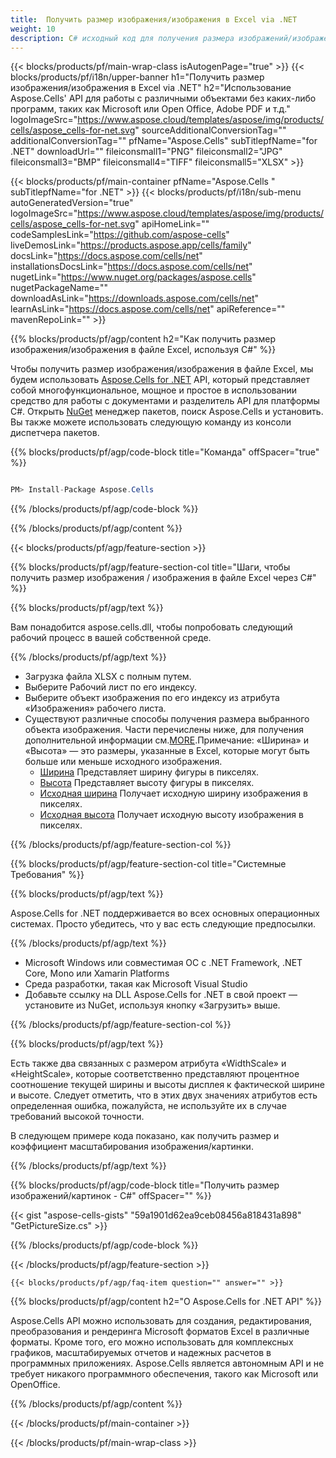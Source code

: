 ```yaml
---
title:  Получить размер изображения/изображения в Excel via .NET
weight: 10
description: C# исходный код для получения размера изображений/изображений в Excel на платформах .NET Framework, .NET Core, Mono или Xamarin.
---
```

{{< blocks/products/pf/main-wrap-class isAutogenPage="true" >}}
{{< blocks/products/pf/i18n/upper-banner h1="Получить размер изображения/изображения в Excel via .NET" h2="Использование Aspose.Cells\' API для работы с различными объектами без каких-либо программ, таких как Microsoft или Open Office, Adobe PDF и т.д." logoImageSrc="https://www.aspose.cloud/templates/aspose/img/products/cells/aspose_cells-for-net.svg" sourceAdditionalConversionTag="" additionalConversionTag="" pfName="Aspose.Cells" subTitlepfName="for .NET" downloadUrl="" fileiconsmall1="PNG" fileiconsmall2="JPG" fileiconsmall3="BMP" fileiconsmall4="TIFF" fileiconsmall5="XLSX" >}}

{{< blocks/products/pf/main-container pfName="Aspose.Cells " subTitlepfName="for .NET" >}}
{{< blocks/products/pf/i18n/sub-menu autoGeneratedVersion="true" logoImageSrc="https://www.aspose.cloud/templates/aspose/img/products/cells/aspose_cells-for-net.svg" apiHomeLink="" codeSamplesLink="https://github.com/aspose-cells" liveDemosLink="https://products.aspose.app/cells/family" docsLink="https://docs.aspose.com/cells/net" installationsDocsLink="https://docs.aspose.com/cells/net" nugetLink="https://www.nuget.org/packages/aspose.cells" nugetPackageName="" downloadAsLink="https://downloads.aspose.com/cells/net" learnAsLink="https://docs.aspose.com/cells/net" apiReference="" mavenRepoLink="" >}}

{{% blocks/products/pf/agp/content h2="Как получить размер изображения/изображения в файле Excel, используя C#" %}}

 Чтобы получить размер изображения/изображения в файле Excel, мы будем использовать
 [Aspose.Cells for .NET](https://products.aspose.com/cells/net) 
 API, который представляет собой многофункциональное, мощное и простое в использовании средство для работы с документами и разделитель API для платформы C#. Открыть
 [NuGet](https://www.nuget.org/packages/aspose.cells) 
 менеджер пакетов, поиск
 Aspose.Cells 
 и установить. Вы также можете использовать следующую команду из консоли диспетчера пакетов.

{{% blocks/products/pf/agp/code-block title="Команда" offSpacer="true" %}}

```cs

PM> Install-Package Aspose.Cells

```

{{% /blocks/products/pf/agp/code-block %}}

{{% /blocks/products/pf/agp/content %}}

{{< blocks/products/pf/agp/feature-section >}}

{{% blocks/products/pf/agp/feature-section-col title="Шаги, чтобы получить размер изображения / изображения в файле Excel через C#" %}}

{{% blocks/products/pf/agp/text %}}

Вам понадобится aspose.cells.dll, чтобы попробовать следующий рабочий процесс в вашей собственной среде.

{{% /blocks/products/pf/agp/text %}}

+ Загрузка файла XLSX с полным путем.
+ Выберите Рабочий лист по его индексу.
+ Выберите объект изображения по его индексу из атрибута «Изображения» рабочего листа.
 + Существуют различные способы получения размера выбранного объекта изображения. Части перечислены ниже, для получения дополнительной информации см.[MORE](https://reference.aspose.com/cells/net/aspose.cells.drawing/picture/).Примечание: «Ширина» и «Высота» — это размеры, указанные в Excel, которые могут быть больше или меньше исходного изображения.
    + [Ширина](https://reference.aspose.com/cells/net/aspose.cells.drawing/shape/width/) Представляет ширину фигуры в пикселях.
    + [Высота](https://reference.aspose.com/cells/net/aspose.cells.drawing/shape/height/) Представляет высоту фигуры в пикселях.
    + [Исходная ширина](https://reference.aspose.com/cells/net/aspose.cells.drawing/picture/originalwidth/) Получает исходную ширину изображения в пикселях.
    + [Исходная высота](https://reference.aspose.com/cells/net/aspose.cells.drawing/picture/originalheight/) Получает исходную высоту изображения в пикселях.


{{% /blocks/products/pf/agp/feature-section-col %}}

{{% blocks/products/pf/agp/feature-section-col title="Системные Требования" %}}

{{% blocks/products/pf/agp/text %}}

 Aspose.Cells for .NET поддерживается во всех основных операционных системах. Просто убедитесь, что у вас есть следующие предпосылки.

{{% /blocks/products/pf/agp/text %}}

-  Microsoft Windows или совместимая ОС с .NET Framework, .NET Core, Mono или Xamarin Platforms
-  Среда разработки, такая как Microsoft Visual Studio
-  Добавьте ссылку на DLL Aspose.Cells for .NET в свой проект — установите из NuGet, используя кнопку «Загрузить» выше.

{{% /blocks/products/pf/agp/feature-section-col %}}


{{% blocks/products/pf/agp/text %}}
 
Есть также два связанных с размером атрибута «WidthScale» и «HeightScale», которые соответственно представляют процентное соотношение текущей ширины и высоты дисплея к фактической ширине и высоте.
 Следует отметить, что в этих двух значениях атрибутов есть определенная ошибка, пожалуйста, не используйте их в случае требований высокой точности.
 
 В следующем примере кода показано, как получить размер и коэффициент масштабирования изображения/картинки.

{{% /blocks/products/pf/agp/text %}}

{{% blocks/products/pf/agp/code-block title="Получить размер изображений/картинок - C#" offSpacer="" %}}

{{< gist "aspose-cells-gists" "59a1901d62ea9ceb08456a818431a898" "GetPictureSize.cs" >}}

{{% /blocks/products/pf/agp/code-block %}}

{{< /blocks/products/pf/agp/feature-section >}}

    {{< blocks/products/pf/agp/faq-item question="" answer="" >}}
 

<!-- aboutfile Starts -->

{{% blocks/products/pf/agp/content h2="О Aspose.Cells for .NET API" %}}

 Aspose.Cells API можно использовать для создания, редактирования, преобразования и рендеринга Microsoft форматов Excel в различные форматы. Кроме того, его можно использовать для комплексных графиков, масштабируемых отчетов и надежных расчетов в программных приложениях. Aspose.Cells является автономным API и не требует никакого программного обеспечения, такого как Microsoft или OpenOffice.

{{% /blocks/products/pf/agp/content %}}



<!-- aboutfile Ends -->
<!--
{{< blocks/products/pf/agp/other-supported-section title="Other Supported Splitting Formats" subTitle="Using C#, One can also split large file into chunks of many other file formats including." >}}

{{< blocks/products/pf/agp/other-supported-section-item href="https://products.aspose.com/cells/net/splitter/ods/" name="ODS" description="OpenDocument Spreadsheet File" >}}
{{< blocks/products/pf/agp/other-supported-section-item href="https://products.aspose.com/cells/net/splitter/xls/" name="XLS" description="Excel Binary Format" >}}
{{< blocks/products/pf/agp/other-supported-section-item href="https://products.aspose.com/cells/net/splitter/xlsb/" name="XLSB" description="Binary Excel Workbook File" >}}
{{< blocks/products/pf/agp/other-supported-section-item href="https://products.aspose.com/cells/net/splitter/xlsm/" name="XLSM" description="Spreadsheet File" >}}

{{< /blocks/products/pf/agp/other-supported-section >}}

-->

{{< /blocks/products/pf/main-container >}}
    
{{< /blocks/products/pf/main-wrap-class >}}
